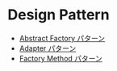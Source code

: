 # Design Pattern
- [Abstract Factory パターン](/AbstractFactoryPattern/README.md)
- [Adapter パターン](/AdapterPattern/README.md)
- [Factory Method パターン](/FactoryMethodPattern/README.md)

